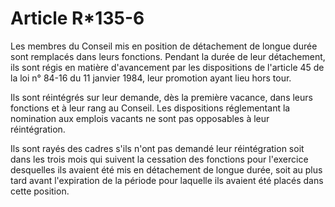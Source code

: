 # Article R*135-6

Les membres du Conseil mis en position de détachement de longue durée sont remplacés dans leurs fonctions. Pendant la durée de leur détachement, ils sont régis en matière d'avancement par les dispositions de l'article 45 de la loi n° 84-16 du 11 janvier 1984, leur promotion ayant lieu hors tour.

Ils sont réintégrés sur leur demande, dès la première vacance, dans leurs fonctions et à leur rang au Conseil. Les dispositions réglementant la nomination aux emplois vacants ne sont pas opposables à leur réintégration.

Ils sont rayés des cadres s'ils n'ont pas demandé leur réintégration soit dans les trois mois qui suivent la cessation des fonctions pour l'exercice desquelles ils avaient été mis en détachement de longue durée, soit au plus tard avant l'expiration de la période pour laquelle ils avaient été placés dans cette position.
